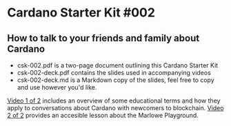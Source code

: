 # Cardano Starter Kit #002
## How to talk to your friends and family about Cardano

* csk-002.pdf is a two-page document outlining this Cardano Starter Kit
* csk-002-deck.pdf contains the slides used in accompanying videos
* csk-002-deck.md is a Markdown copy of the slides, feel free to copy and use however you'd like.

[Video 1 of 2](https://youtu.be/Fw0oWA2jszg) includes an overview of some educational terms and how they apply to conversations about Cardano with newcomers to blockchain.
[Video 2 of 2](https://youtu.be/nTtYpyjHmPg) provides an accesible lesson about the Marlowe Playground.

